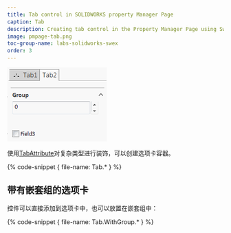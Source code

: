 ```yaml
---
title: Tab control in SOLIDWORKS property Manager Page
caption: Tab
description: Creating tab control in the Property Manager Page using SwEx.PMPage framework
image: pmpage-tab.png
toc-group-name: labs-solidworks-swex
order: 3
---
```

![在属性管理器页面中分组的控件选项卡](pmpage-tab.png)

使用[TabAttribute](https://docs.codestack.net/swex/pmpage/html/T_CodeStack_SwEx_PMPage_Attributes_TabAttribute.htm)对复杂类型进行装饰，可以创建选项卡容器。

{% code-snippet { file-name: Tab.* } %}

## 带有嵌套组的选项卡

控件可以直接添加到选项卡中，也可以放置在嵌套组中：

{% code-snippet { file-name: Tab.WithGroup.* } %}